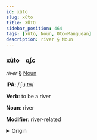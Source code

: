 ```yaml
---
id: xûto
slug: xûto
title: XÛTO
sidebar_position: 464
tags: [xûto, Noun, Oto-Manguean]
description: river § Noun
---
```


### xûto&emsp;<span kind="abugida">ɋʄc</span>

*river* **§** [Noun](../../tags/Noun)

**IPA**: /ˈʃu.tɑ/

**Verb**: to be a river

**Noun**: river

**Modifier**: river-related

<details>
    <summary>Origin</summary>
    Mixtec yuta [ʒuta]<br/>
    <em>Oto-Manguean Language Family</em>
</details>